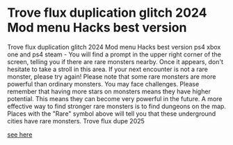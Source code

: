 # Trove flux duplication glitch 2024 Mod menu Hacks best version

Trove flux duplication glitch 2024 Mod menu Hacks best version ps4 xbox one and ps4 steam - You will find a prompt in the upper right corner of the screen, telling you if there are rare monsters nearby. Once it appears, don't hesitate to take a stroll in this area. If your next encounter is not a rare monster, please try again! Please note that some rare monsters are more powerful than ordinary monsters. You may face challenges. Please remember that having more stars on monsters means they have higher potential. This means they can become very powerful in the future. A more effective way to find stronger rare monsters is to find dungeons on the map. Places with the "Rare" symbol above will tell you that these underground cities have rare monsters. Trove flux dupe 2025

[see here](https://justpaste.it/ls/6mwt3/o819f8u64f3j2abx)

